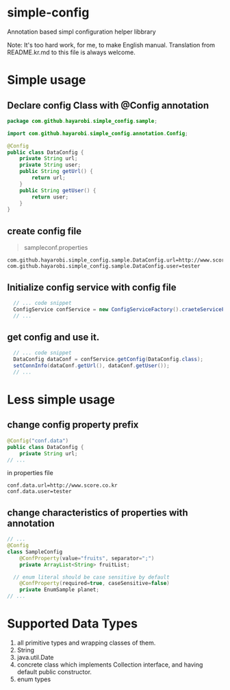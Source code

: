 # simple-config
Annotation based simpl configuration helper libbrary

Note: It's too hard work, for me, to make English manual. Translation from README.kr.md to this file is always welcome.

# Simple usage
## Declare config Class with @Config annotation
```java
package com.github.hayarobi.simple_config.sample;

import com.github.hayarobi.simple_config.annotation.Config;

@Config
public class DataConfig {
	private String url;
	private String user;
	public String getUrl() {
		return url;
	}
	public String getUser() {
		return user;
	}
}	
```
## create config file
> sampleconf.properties
```properties
com.github.hayarobi.simple_config.sample.DataConfig.url=http://www.score.co.kr
com.github.hayarobi.simple_config.sample.DataConfig.user=tester
```
## Initialize config service with config file
```java
  // ... code snippet
  ConfigService confService = new ConfigServiceFactory().craeteServiceFromResource("sampleconf.properties");
  // ...
```
## get config and use it.
```java
  // ... code snippet
  DataConfig dataConf = confService.getConfig(DataConfig.class);
  setConnInfo(dataConf.getUrl(), dataConf.getUser());
  // ...
```

# Less simple usage
## change config property prefix
```java
@Config("conf.data")
public class DataConfig {
	private String url;
// ...
```
in properties file
```
conf.data.url=http://www.score.co.kr
conf.data.user=tester
```
## change characteristics of properties with annotation
```java
// ...
@Config
class SampleConfig
	@ConfProperty(value="fruits", separator=";")
	private ArrayList<String> fruitList;

  // enum literal should be case sensitive by default
	@ConfProperty(required=true, caseSensitive=false) 
	private EnumSample planet;
// ...
```

# Supported Data Types
1. all primitive types and wrapping classes of them. 
2. String
3. java.util.Date
4. concrete class which implements Collection interface, and having default public constructor.
5. enum types

